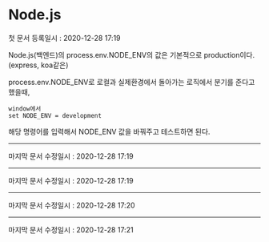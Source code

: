 Node.js
========   
첫 문서 등록일시 : 2020-12-28 17:19   

Node.js(백엔드)의 process.env.NODE_ENV의 값은 기본적으로 production이다. (express, koa같은)   

process.env.NODE_ENV로 로컬과 실제환경에서 돌아가는 로직에서 분기를 준다고 했을때,
```
window에서
set NODE_ENV = development
```
해당 명령어를 입력해서 NODE_ENV 값을 바꿔주고 테스트하면 된다.
***
   마지막 문서 수정일시 : 2020-12-28 17:19
***
   마지막 문서 수정일시 : 2020-12-28 17:19
***
   마지막 문서 수정일시 : 2020-12-28 17:20
***
   마지막 문서 수정일시 : 2020-12-28 17:21
